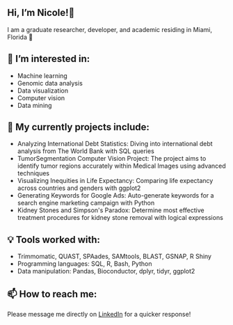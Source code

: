 ## Hi, I’m Nicole!🥼
I am a graduate researcher, developer, and academic residing in Miami, Florida 📍

## 👀 I’m interested in: 
- Machine learning
- Genomic data analysis
- Data visualization
- Computer vision
- Data mining

## 🌱 My currently projects include:
- Analyzing International Debt Statistics: Diving into international debt analysis from The World Bank with SQL queries
- TumorSegmentation Computer Vision Project: The project aims to identify tumor regions accurately within Medical Images using advanced techniques
- Visualizing Inequities in Life Expectancy: Comparing life expectancy across countries and genders with ggplot2
- Generating Keywords for Google Ads: Auto-generate keywords for a search engine marketing campaign with Python
- Kidney Stones and Simpson's Paradox: Determine most effective treatment procedures for kidney stone removal with logical expressions

## 💡 Tools worked with:
- Trimmomatic, QUAST, SPAades, SAMtools, BLAST, GSNAP, R Shiny
- Programming languages: SQL, R, Bash, Python 
- Data manipulation: Pandas, Bioconductor, dplyr, tidyr, ggplot2


## 📫 How to reach me:
Please message me directly on [LinkedIn](https://www.linkedin.com/in/nicole-rodriguez-0aa111250?lipi=urn%3Ali%3Apage%3Ad_flagship3_profile_view_base_contact_details%3BtkRV7%2F0%2FR8qapvCMQxyNGQ%3D%3D) for a quicker response!

  
